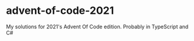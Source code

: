 # advent-of-code-2021

My solutions for 2021's Advent Of Code edition. Probably in TypeScript and C#
